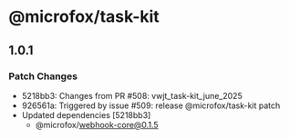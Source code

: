 # @microfox/task-kit

## 1.0.1

### Patch Changes

- 5218bb3: Changes from PR #508: vwjt_task-kit_june_2025
- 926561a: Triggered by issue #509: release @microfox/task-kit patch
- Updated dependencies [5218bb3]
  - @microfox/webhook-core@0.1.5
